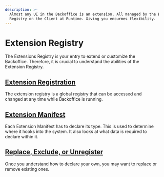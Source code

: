 ```yaml
---
description: >-
  Almost any UI in the Backoffice is an extension. All managed by the Extension
  Registry on the Client at Runtime. Giving you enourmes flexibility.
---
```


# Extension Registry

The Extensions Registry is your entry to extend or customize the Backoffice. Therefore, it is crucial to understand the abilities of the Extension Registry.

## [Extension Registration](extension-registry.md) <a href="#registration" id="registration"></a>

The extension registry is a global registry that can be accessed and changed at any time while Backoffice is running.

## [Extension Manifest](extension-manifest.md)

Each Extension Manifest has to declare its type. This is used to determine where it hooks into the system. It also looks at what data is required to declare within it.

## [Replace, Exclude, or Unregister](replace-exclude-or-unregister.md)

Once you understand how to declare your own, you may want to replace or remove existing ones.
